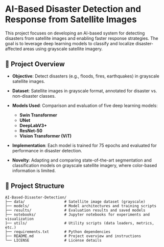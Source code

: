 # AI-Based Disaster Detection and Response from Satellite Images

This project focuses on developing an AI-based system for detecting disasters from satellite images and enabling faster response strategies. The goal is to leverage deep learning models to classify and localize disaster-affected areas using grayscale satellite imagery.

## 🚀 Project Overview

- **Objective**: Detect disasters (e.g., floods, fires, earthquakes) in grayscale satellite images.
- **Dataset**: Satellite images in grayscale format, annotated for disaster vs. non-disaster classes.
- **Models Used**: Comparison and evaluation of five deep learning models:
  - **Swin Transformer**
  - **UNet**
  - **DeepLabV3+**
  - **ResNet-50**
  - **Vision Transformer (ViT)**

- **Implementation**: Each model is trained for 75 epochs and evaluated for performance in disaster detection.
- **Novelty**: Adapting and comparing state-of-the-art segmentation and classification models on grayscale satellite imagery, where color-based information is limited.

## 📁 Project Structure

```plaintext
AI-Based-Disaster-Detection/
├── data/                  # Satellite image dataset (grayscale)
├── models/                # Model architectures and training scripts
├── results/               # Evaluation results and saved models
├── notebooks/             # Jupyter notebooks for experiments and visualization
├── utils/                 # Utility scripts (data loaders, metrics, etc.)
├── requirements.txt       # Python dependencies
├── README.md              # Project overview and instructions
└── LICENSE                # License details
